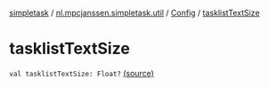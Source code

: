 [simpletask](../../index.md) / [nl.mpcjanssen.simpletask.util](../index.md) / [Config](index.md) / [tasklistTextSize](.)

# tasklistTextSize

`val tasklistTextSize: Float?` [(source)](https://github.com/mpcjanssen/simpletask-android/blob/master/src/main/java/nl/mpcjanssen/simpletask/util/Config.kt#L193)